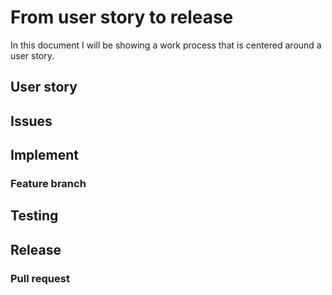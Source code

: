 # From user story to release
In this document I will be showing a work process that is centered around a user story.

## User story

## Issues

## Implement
### Feature branch


## Testing




## Release
### Pull request
